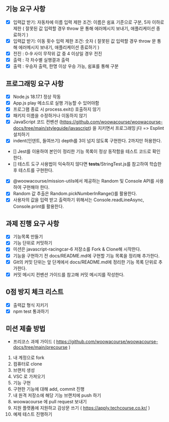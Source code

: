 ## 기능 요구 사항

- [x] 입력값 받기: 자동차에 이름
      입력 제한 조건: 이름은 쉼표 기준으로 구분, 5자 이하로 제한
      ( 잘못된 값 입력할 경우 throw 문 통해 에러메시지 보내기, 애플리케이션 종료하기 )
- [x] 입력값 받기: 이동 횟수
      입력 제한 조건: 숫자
      ( 잘못된 값 입력할 경우 throw 문 통해 에러메시지 보내기, 애플리케이션 종료하기 )
- [x] 전진 : 0-9 사이 무작위 값 중 4 이상일 경우 전진
- [x] 출력 : 각 차수별 실행결과 출력
- [x] 출력 : 우승자 출력, 한명 이상 우승 가능, 쉼표를 통해 구분

## 프로그래밍 요구 사항

- [x] Node.js 18.17.1 정상 작동
- [x] App.js play 메소드로 실행 가능할 수 있어야함
- [x] 프로그램 종료 시 process.exit() 호출하지 않기
- [x] 패키지 이름을 수정하거나 이동하지 않기
- [x] JavaScript 코드 컨벤션 (https://github.com/woowacourse/woowacourse-docs/tree/main/styleguide/javascript) 을 지키면서 프로그래밍 j다 => Esplint 설치하기
- [x] indent(인덴트, 들여쓰기) depth를 3이 넘지 않도록 구현한다. 2까지만 허용한다.
- [] Jest를 이용하여 본인이 정리한 기능 목록이 정상 동작함을 테스트 코드로 확인한다.
- [] 테스트 도구 사용법이 익숙하지 않다면 **tests**/StringTest.js를 참고하여 학습한 후 테스트를 구현한다.
- [x] @woowacourse/mission-utils에서 제공하는 Random 및 Console API를 사용하여 구현해야 한다.
- [x] Random 값 추출은 Random.pickNumberInRange()를 활용한다.
- [x] 사용자의 값을 입력 받고 출력하기 위해서는 Console.readLineAsync, Console.print를 활용한다.

## 과제 진행 요구 사항

- [x] 기능목록 만들기
- [x] 기능 단위로 커밋하기
- [x] 미션은 javascript-racingcar-6 저장소를 Fork & Clone해 시작한다.
- [x] 기능을 구현하기 전 docs/README.md에 구현할 기능 목록을 정리해 추가한다.
- [x] Git의 커밋 단위는 앞 단계에서 docs/README.md에 정리한 기능 목록 단위로 추가한다.
- [x] 커밋 메시지 컨벤션 가이드를 참고해 커밋 메시지를 작성한다.

## 0점 방지 체크 리스트

- [x] 출력값 형식 지키기
- [x] npm test 통과하기

## 미션 제출 방법

- 프리코스 과제 가이드
  ( https://github.com/woowacourse/woowacourse-docs/tree/main/precourse )

1. 내 계정으로 fork
2. 컴퓨터로 clone
3. 브랜치 생성
4. VSC 로 가져오기
5. 기능 구현
6. 구현한 기능에 대해 add, commit 진행
7. 내 원격 저장소에 해당 기능 브랜치에 push 하기
8. woowacourse 에 pull request 보내기
9. 지원 플랫폼에 지원하고 감상문 쓰기 ( https://apply.techcourse.co.kr/ )
10. 예제 테스트 진행하기
